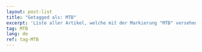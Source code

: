```yaml
---
layout: post-list
title: "Getagged als: MTB"
excerpt: 'Liste aller Artikel, welche mit der Markierung "MTB" versehen wurden.'  
tag: MTB
lang: de
ref: tag-MTB
---
```

